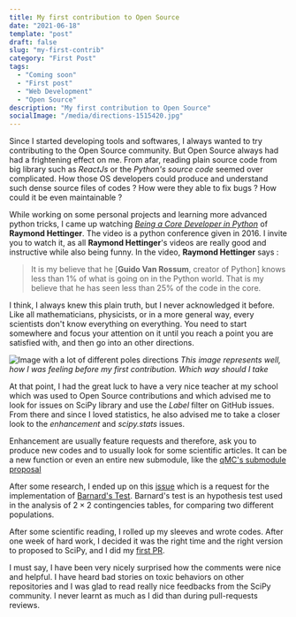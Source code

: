 ```yaml
---
title: My first contribution to Open Source
date: "2021-06-18"
template: "post"
draft: false
slug: "my-first-contrib"
category: "First Post"
tags:
  - "Coming soon"
  - "First post"
  - "Web Development"
  - "Open Source"
description: "My first contribution to Open Source"
socialImage: "/media/directions-1515420.jpg"
---
```


Since I started developing tools and softwares, I always wanted to try contributing to the Open Source community. But Open Source always had had a frightening effect on me. From afar, reading plain source code from big library such as *ReactJs* or the *Python's source code* seemed over complicated. How those OS developers could produce and understand such dense source files of codes ? How were they able to fix bugs ? How could it be even maintainable ?

While working on some personal projects and learning more advanced python tricks, I came up watching [*Being a Core Developer in Python*](https://youtu.be/voXVTjwnn-U?t=968) of __Raymond Hettinger__.
The video is a python conference given in 2016. I invite you to watch it, as all __Raymond Hettinger__'s videos are really good and instructive while also being funny. In the video, __Raymond Hettinger__ says :

> It is my believe that he [__Guido Van Rossum__, creator of Python] knows less than 1% of what is going on in the Python world.
> That is my believe that he has seen less than 25% of the code in the core.

I think, I always knew this plain truth, but I never acknowledged it before. Like all mathematicians, physicists, or in a more general way, every scientists don't know everything on everything. You need to start somewhere and focus your attention on it until you reach a point you are satisfied with, and then go into an other directions. 

![Image with a lot of different poles directions](/media/directions-1515420.jpg)
*This image represents well, how I was feeling before my first contribution. Which way should I take*

At that point, I had the great luck to have a very nice teacher at my school which was used to 
Open Source contributions and which advised me to look for issues on SciPy library and use the *Label* filter on GitHub issues. 
From there and since I loved statistics, he also advised me to take a closer look to the *enhancement* and *scipy.stats* issues. 

Enhancement are usually feature requests and therefore, ask you to produce new codes and to usually look for some scientific articles. It can be a new function or even an entire new submodule, like the [qMC's submodule proposal](https://github.com/scipy/scipy/issues/9695)

After some research, I ended up on this [issue](https://github.com/scipy/scipy/issues/11014) which
is a request for the implementation of [Barnard's Test](https://en.wikipedia.org/wiki/Barnard%27s_test).
Barnard's test is an hypothesis test used in the analysis of $2 \times 2$ contingencies tables, for comparing two different populations. 

After some scientific reading, I rolled up my sleeves and wrote codes. After one week of hard work,
I decided it was the right time and the right version to proposed to SciPy, and I did my [first PR](https://github.com/scipy/scipy/pull/13441). 

I must say, I have been very nicely surprised how the comments were nice and helpful. I have heard
bad stories on toxic behaviors on other repositories and I was glad to read really nice feedbacks from
the SciPy community. I never learnt as much as I did than during pull-requests reviews. 
